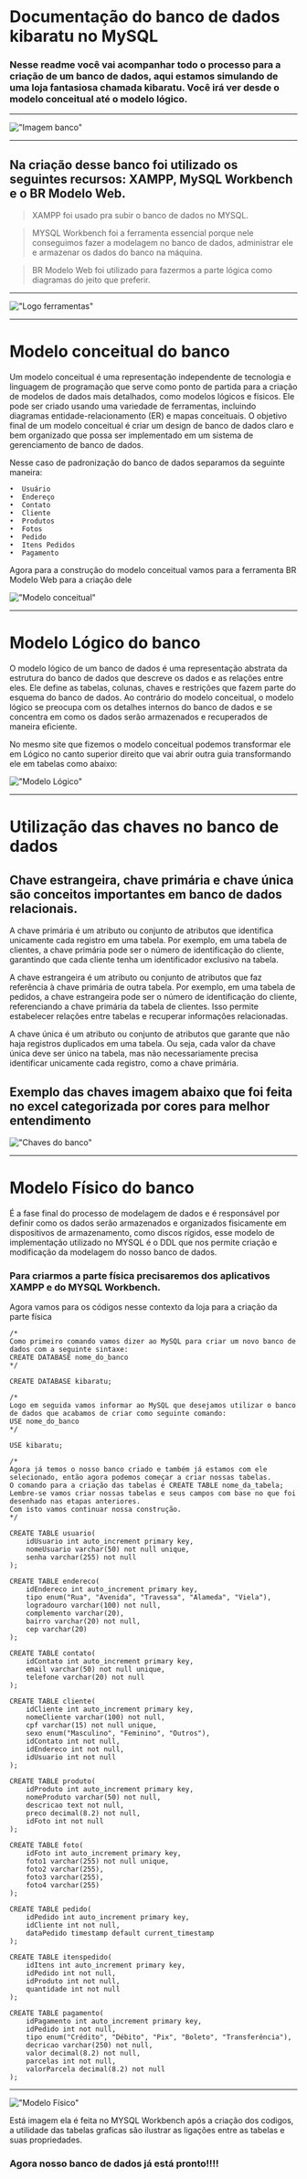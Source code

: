 # Documentação do banco de dados kibaratu no MySQL
### Nesse readme você vai acompanhar todo o processo para a criação de um banco de dados, aqui estamos simulando de uma loja fantasiosa chamada kibaratu. Você irá ver desde o modelo conceitual até o modelo lógico.

-----

!["Imagem banco"](https://tudosobrehospedagemdesites.com.br/site/wp-content/uploads/2021/02/acesso-web-banco-de-dados-2.png)

-----

## Na criação desse banco foi utilizado os seguintes recursos: XAMPP, MySQL Workbench e o BR Modelo Web.

> XAMPP foi usado pra subir o banco de dados no MYSQL.

> MYSQL Workbench foi a ferramenta essencial porque nele conseguimos fazer a modelagem no banco de dados, administrar ele e armazenar os dados do banco na máquina.

> BR Modelo Web foi utilizado para fazermos a parte lógica como diagramas do jeito que preferir.

----------------

!["Logo ferramentas"](./Captura%20de%20tela%202023-02-25%20120648.png)

---------------

# Modelo conceitual do banco

Um modelo conceitual é uma representação independente de tecnologia e linguagem de programação que serve como ponto de partida para a criação de modelos de dados mais detalhados, como modelos lógicos e físicos. Ele pode ser criado usando uma variedade de ferramentas, incluindo diagramas entidade-relacionamento (ER) e mapas conceituais. O objetivo final de um modelo conceitual é criar um design de banco de dados claro e bem organizado que possa ser implementado em um sistema de gerenciamento de banco de dados.

Nesse caso de padronização do banco de dados separamos da seguinte maneira: 

    •  Usuário
    •  Endereço
    •  Contato
    •  Cliente
    •  Produtos
    •  Fotos
    •  Pedido
    •  Itens Pedidos
    •  Pagamento

 Agora para a construção do modelo conceitual vamos para a ferramenta BR Modelo Web para a criação dele


!["Modelo conceitual"](modelagem_logica.png)

----

# Modelo Lógico do banco

O modelo lógico de um banco de dados é uma representação abstrata da estrutura do banco de dados que descreve os dados e as relações entre eles. Ele define as tabelas, colunas, chaves e restrições que fazem parte do esquema do banco de dados. Ao contrário do modelo conceitual, o modelo lógico se preocupa com os detalhes internos do banco de dados e se concentra em como os dados serão armazenados e recuperados de maneira eficiente.

No mesmo site que fizemos o modelo conceitual podemos transformar ele em Lógico no canto superior direito que vai abrir outra guia transformando ele em tabelas como abaixo:

!["Modelo Lógico"](./modelagem_conceitual.png)

----

# Utilização das chaves no banco de dados

## Chave estrangeira, chave primária e chave única são conceitos importantes em banco de dados relacionais.

A chave primária é um atributo ou conjunto de atributos que identifica unicamente cada registro em uma tabela. Por exemplo, em uma tabela de clientes, a chave primária pode ser o número de identificação do cliente, garantindo que cada cliente tenha um identificador exclusivo na tabela.

 A chave estrangeira é um atributo ou conjunto de atributos que faz referência à chave primária de outra tabela. Por exemplo, em uma tabela de pedidos, a chave estrangeira pode ser o número de identificação do cliente, referenciando a chave primária da tabela de clientes. Isso permite estabelecer relações entre tabelas e recuperar informações relacionadas.

 A chave única é um atributo ou conjunto de atributos que garante que não haja registros duplicados em uma tabela. Ou seja, cada valor da chave única deve ser único na tabela, mas não necessariamente precisa identificar unicamente cada registro, como a chave primária. 

## Exemplo das chaves imagem abaixo que foi feita no excel categorizada por cores para melhor entendimento

!["Chaves do banco"](./Captura%20de%20tela%202023-02-25%20004428.png)

---

# Modelo Físico do banco

 É a fase final do processo de modelagem de dados e é responsável por definir como os dados serão armazenados e organizados fisicamente em dispositivos de armazenamento, como discos rígidos, esse modelo de implementação utilizado no MYSQL é o DDL que nos permite criação e modificação da modelagem do nosso banco de dados.

### Para criarmos a parte física precisaremos dos aplicativos XAMPP e do MYSQL Workbench. 

Agora vamos para os códigos nesse contexto da loja para a criação da parte física
```
/* 
Como primeiro comando vamos dizer ao MySQL para criar um novo banco de dados com a seguinte sintaxe:
CREATE DATABASE nome_do_banco
*/
```
```
CREATE DATABASE kibaratu;
```
```
/*
Logo em seguida vamos informar ao MySQL que desejamos utilizar o banco de dados que acabamos de criar como seguinte comando:
USE nome_do_banco
*/
```
```
USE kibaratu;
```
```
/*
Agora já temos o nosso banco criado e também já estamos com ele selecionado, então agora podemos começar a criar nossas tabelas.
O comando para a criação das tabelas é CREATE TABLE nome_da_tabela;
Lembre-se vamos criar nossas tabelas e seus campos com base no que foi desenhado nas etapas anteriores.
Com isto vamos continuar nossa construção. 
*/
```
```
CREATE TABLE usuario(
    idUsuario int auto_increment primary key,
    nomeUsuario varchar(50) not null unique,
    senha varchar(255) not null
);
```
```
CREATE TABLE endereco(
    idEndereco int auto_increment primary key,
    tipo enum("Rua", "Avenida", "Travessa", "Alameda", "Viela"),
    logradouro varchar(100) not null,
    complemento varchar(20),
    bairro varchar(20) not null,
    cep varchar(20)
);
```
```
CREATE TABLE contato(
    idContato int auto_increment primary key,
    email varchar(50) not null unique,
    telefone varchar(20) not null
);
```
```
CREATE TABLE cliente(
    idCliente int auto_increment primary key,
    nomeCliente varchar(100) not null,
    cpf varchar(15) not null unique,
    sexo enum("Masculino", "Feminino", "Outros"),
    idContato int not null,
    idEndereco int not null,
    idUsuario int not null
);
```
```
CREATE TABLE produto(
    idProduto int auto_increment primary key,
    nomeProduto varchar(50) not null,
    descricao text not null,
    preco decimal(8.2) not null,
    idFoto int not null
);
```
```
CREATE TABLE foto(
    idFoto int auto_increment primary key,
    foto1 varchar(255) not null unique,
    foto2 varchar(255),
    foto3 varchar(255),
    foto4 varchar(255)
);
```
```
CREATE TABLE pedido(
    idPedido int auto_increment primary key,
    idCliente int not null,
    dataPedido timestamp default current_timestamp
);
```
```
CREATE TABLE itenspedido(
    idItens int auto_increment primary key,
    idPedido int not null,
    idProduto int not null,
    quantidade int not null
);
```
```
CREATE TABLE pagamento(
    idPagamento int auto_increment primary key,
    idPedido int not null,
    tipo enum("Crédito", "Débito", "Pix", "Boleto", "Transferência"),
    decricao varchar(250) not null,
    valor decimal(8.2) not null,
    parcelas int not null,
    valorParcela decimal(8.2) not null
);
```
---

!["Modelo Físico"](./modelofisico1.2.png)

Está imagem ela é feita no MYSQL Workbench após a criação dos codigos, a utilidade das tabelas graficas são ilustrar as ligações entre as tabelas e suas propriedades.

### Agora nosso banco de dados já está pronto!!!!